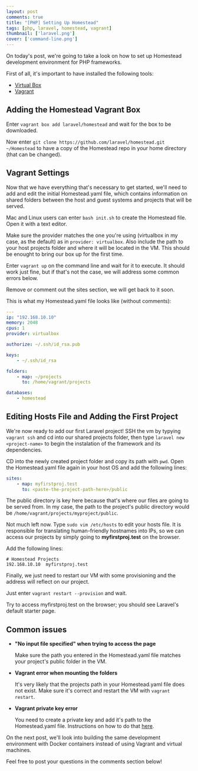 ```yaml
---
layout: post
comments: true
title: "[PHP] Setting Up Homestead"
tags: [php, laravel, homestead, vagrant]
thumbnail: ['laravel.png']
cover: ['command-line.png']
---
```


On today's post, we're going to take a look on how to set up Homestead development environment for PHP frameworks.

First of all, it's important to have installed the following tools:

- [Virtual Box](https://www.virtualbox.org/wiki/Downloads)
- [Vagrant](https://www.vagrantup.com/downloads.html)

## Adding the Homestead Vagrant Box

Enter `vagrant box add laravel/homestead` and wait for the box to be downloaded.

Now enter `git clone https://github.com/laravel/homestead.git ~/Homestead` to have a copy of the Homestead repo in your home directory (that can be changed).

## Vagrant Settings

Now that we have everything that's necessary to get started, we'll need to add and edit the initial Homestead.yaml file, which contains information on shared folders between the host and guest systems and projects that will be served.

Mac and Linux users can enter `bash init.sh` to create the Homestead file. Open it with a text editor.

Make sure the provider matches the one you're using (virtualbox in my case, as the default) as in `provider: virtualbox`. Also include the path to your host projects folder and where it will be located in the VM. This should be enought to bring our box up for the first time.

Enter `vagrant up` on the command line and wait for it to execute. It should work just fine, but if that's not the case, we will address some common errors below.

Remove or comment out the sites section, we will get back to it soon.

This is what my Homestead.yaml file looks like (without comments):

```yaml
---
ip: "192.168.10.10"
memory: 2048
cpus: 1
provider: virtualbox

authorize: ~/.ssh/id_rsa.pub

keys:
    - ~/.ssh/id_rsa

folders:
    - map: ~/projects
      to: /home/vagrant/projects

databases:
    - homestead
```

## Editing Hosts File and Adding the First Project

We're now ready to add our first Laravel project! SSH the vm by typying `vagrant ssh` and cd into our shared projects folder, then type `laravel new <project-name>` to begin the instalation of the framework and its dependencies.

CD into the newly created project folder and copy its path with `pwd`. Open the Homestead.yaml file again in your host OS and add the following lines:

```yml
sites:
    - map: myfirstproj.test
      to: <paste-the-project-path-here>/public
```

The public directory is key here because that's where our files are going to be served from. In my case, the path to the project's public directory would be `/home/vagrant/projects/myproject/public`.

Not much left now. Type `sudo vim /etc/hosts` to edit your hosts file. It is responsible for translating human-friendly hostnames into IPs, so we can access our projects by simply going to **myfirstproj.test** on the browser.

Add the following lines:

```
# Homestead Projects
192.168.10.10  myfirstproj.test
```

Finally, we just need to restart our VM with some provisioning and the address will reflect on our project.

Just enter `vagrant restart --provision` and wait.

Try to access myfirstproj.test on the browser; you should see Laravel's default starter page.

## Common issues

- **"No input file specified" when trying to access the page**

    Make sure the path you entered in the Homestead.yaml file matches your project's public folder in the VM.

- **Vagrant error when mounting the folders**

    It's very likely that the projects path in your Homestead.yaml file does not exist. Make sure it's correct and restart the VM with `vagrant restart`.

- **Vagrant private key error**

    You need to create a private key and add it's path to the Homestead.yaml file. Instructions on how to do that [here](https://help.github.com/articles/generating-a-new-ssh-key-and-adding-it-to-the-ssh-agent/).

On the next post, we'll look into building the same development environment with Docker containers instead of using Vagrant and virtual machines.

Feel free to post your questions in the comments section below!